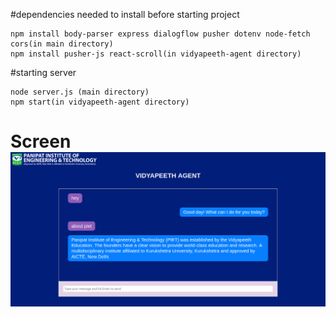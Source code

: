 #dependencies needed to install before starting project

    npm install body-parser express dialogflow pusher dotenv node-fetch cors(in main directory)
    npm install pusher-js react-scroll(in vidyapeeth-agent directory)

#starting server

    node server.js (main directory)
    npm start(in vidyapeeth-agent directory)

# Screen![Screen](./screenshots/view.png)
